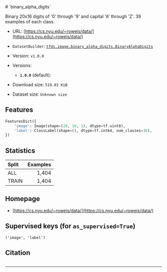 <div itemscope itemtype="http://schema.org/Dataset">
  <div itemscope itemprop="includedInDataCatalog" itemtype="http://schema.org/DataCatalog">
    <meta itemprop="name" content="TensorFlow Datasets" />
  </div>
  <meta itemprop="name" content="binary_alpha_digits" />
  <meta itemprop="description" content="Binary 20x16 digits of &#x27;0&#x27; through &#x27;9&#x27; and capital &#x27;A&#x27; through &#x27;Z&#x27;. 39 examples of each class.&#10;&#10;To use this dataset:&#10;&#10;```python&#10;import tensorflow_datasets as tfds&#10;&#10;ds = tfds.load(&#x27;binary_alpha_digits&#x27;, split=&#x27;train&#x27;)&#10;for ex in ds.take(4):&#10;  print(ex)&#10;```&#10;&#10;See [the guide](https://www.tensorflow.org/datasets/overview) for more&#10;informations on [tensorflow_datasets](https://www.tensorflow.org/datasets).&#10;&#10;" />
  <meta itemprop="url" content="https://www.tensorflow.org/datasets/catalog/binary_alpha_digits" />
  <meta itemprop="sameAs" content="https://cs.nyu.edu/~roweis/data/" />
  <meta itemprop="citation" content="&#10;" />
</div>
# `binary_alpha_digits`

Binary 20x16 digits of '0' through '9' and capital 'A' through 'Z'. 39 examples
of each class.

*   URL: [https://cs.nyu.edu/~roweis/data/](https://cs.nyu.edu/~roweis/data/)
*   `DatasetBuilder`:
    [`tfds.image.binary_alpha_digits.BinaryAlphaDigits`](https://github.com/tensorflow/datasets/tree/master/tensorflow_datasets/image/binary_alpha_digits.py)
*   Version: `v1.0.0`
*   Versions:

    *   **`1.0.0`** (default):

*   Download size: `519.83 KiB`

*   Dataset size: `Unknown size`

## Features
```python
FeaturesDict({
    'image': Image(shape=(20, 16, 1), dtype=tf.uint8),
    'label': ClassLabel(shape=(), dtype=tf.int64, num_classes=36),
})
```

## Statistics

Split | Examples
:---- | -------:
ALL   | 1,404
TRAIN | 1,404

## Homepage

*   [https://cs.nyu.edu/~roweis/data/](https://cs.nyu.edu/~roweis/data/)

## Supervised keys (for `as_supervised=True`)
`('image', 'label')`

## Citation
```

```

--------------------------------------------------------------------------------
